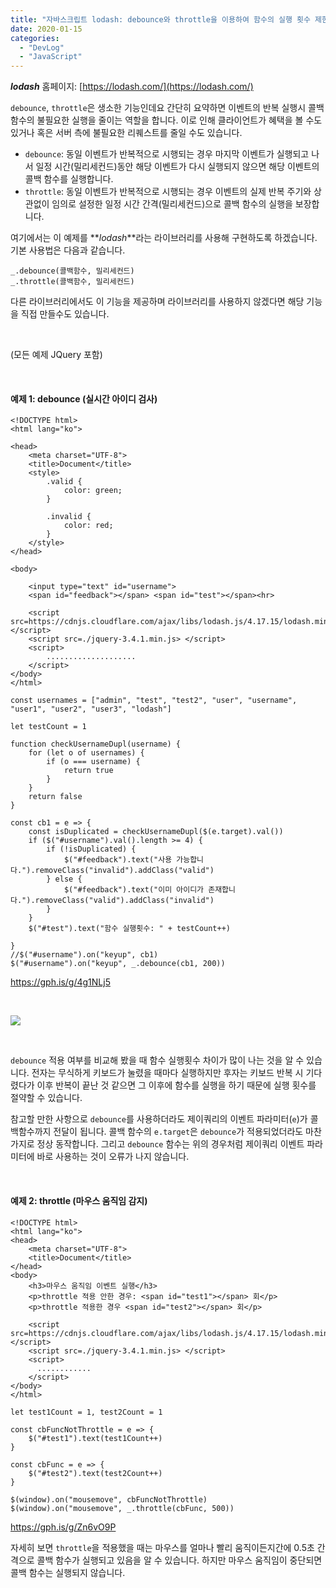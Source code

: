 ```yaml
---
title: "자바스크립트 lodash: debounce와 throttle을 이용하여 함수의 실행 횟수 제한"
date: 2020-01-15
categories: 
  - "DevLog"
  - "JavaScript"
---
```


**_lodash_** 홈페이지: [https://lodash.com/](https://lodash.com/)

`debounce`, `throttle`은 생소한 기능인데요 간단히 요약하면 이벤트의 반복 실행시 콜백 함수의 불필요한 실행을 줄이는 역할을 합니다. 이로 인해 클라이언트가 혜택을 볼 수도 있거나 혹은 서버 측에 불필요한 리퀘스트를 줄일 수도 있습니다.

- `debounce`: 동일 이벤트가 반복적으로 시행되는 경우 마지막 이벤트가 실행되고 나서 일정 시간(밀리세컨드)동안 해당 이벤트가 다시 실행되지 않으면 해당 이벤트의 콜백 함수를 실행합니다.
- `throttle`: 동일 이벤트가 반복적으로 시행되는 경우 이벤트의 실제 반복 주기와 상관없이 임의로 설정한 일정 시간 간격(밀리세컨드)으로 콜백 함수의 실행을 보장합니다.

여기에서는 이 예제를 **_lodash_**라는 라이브러리를 사용해 구현하도록 하겠습니다. 기본 사용법은 다음과 같습니다.

```
_.debounce(콜백함수, 밀리세컨드)
_.throttle(콜백함수, 밀리세컨드)
```

다른 라이브러리에서도 이 기능을 제공하며 라이브러리를 사용하지 않겠다면 해당 기능을 직접 만들수도 있습니다.

 

(모든 예제 JQuery 포함)

 

#### **예제 1: debounce (실시간 아이디 검사)**

```
<!DOCTYPE html>
<html lang="ko">

<head>
    <meta charset="UTF-8">
    <title>Document</title>
    <style>
        .valid {
            color: green;
        }

        .invalid {
            color: red;
        }
    </style>
</head>

<body>

    <input type="text" id="username">
    <span id="feedback"></span> <span id="test"></span><hr>

    <script src=https://cdnjs.cloudflare.com/ajax/libs/lodash.js/4.17.15/lodash.min.js> </script> 
    <script src=./jquery-3.4.1.min.js> </script> 
    <script>
        ....................
    </script>
</body>
</html>
```

```
const usernames = ["admin", "test", "test2", "user", "username", "user1", "user2", "user3", "lodash"]

let testCount = 1

function checkUsernameDupl(username) {
    for (let o of usernames) {
        if (o === username) {
            return true
        }
    }
    return false
}
    
const cb1 = e => {
    const isDuplicated = checkUsernameDupl($(e.target).val())
    if ($("#username").val().length >= 4) {
        if (!isDuplicated) {
            $("#feedback").text("사용 가능합니다.").removeClass("invalid").addClass("valid")
        } else {
            $("#feedback").text("이미 아이디가 존재합니다.").removeClass("valid").addClass("invalid")
        }
    }
    $("#test").text("함수 실행횟수: " + testCount++)

}
//$("#username").on("keyup", cb1)
$("#username").on("keyup", _.debounce(cb1, 200))
```

https://gph.is/g/4g1NLj5

 

![](https://media.giphy.com/media/mDBN0Oc9Eh2jdK3HoH/giphy.gif)

 

`debounce` 적용 여부를 비교해 봤을 때 함수 실행횟수 차이가 많이 나는 것을 알 수 있습니다. 전자는 무식하게 키보드가 눌렸을 때마다 실행하지만 후자는 키보드 반복 시 기다렸다가 이후 반복이 끝난 것 같으면 그 이후에 함수를 실행을 하기 때문에 실행 횟수를 절약할 수 있습니다.

참고할 만한 사항으로 `debounce`를 사용하더라도 제이쿼리의 이벤트 파라미터(`e`)가 콜백함수까지 전달이 됩니다. 콜백 함수의 `e.target`은 `debounce`가 적용되었더라도 마찬가지로 정상 동작합니다. 그리고 `debounce` 함수는 위의 경우처럼 제이쿼리 이벤트 파라미터에 바로 사용하는 것이 오류가 나지 않습니다.

 

#### **예제 2: throttle (마우스 움직임 감지)**

```
<!DOCTYPE html>
<html lang="ko">
<head>
    <meta charset="UTF-8">
    <title>Document</title>
</head>
<body>
    <h3>마우스 움직임 이벤트 실행</h3>
    <p>throttle 적용 안한 경우: <span id="test1"></span> 회</p>
    <p>throttle 적용한 경우 <span id="test2"></span> 회</p>
   
    <script src=https://cdnjs.cloudflare.com/ajax/libs/lodash.js/4.17.15/lodash.min.js> </script> 
    <script src=./jquery-3.4.1.min.js> </script> 
    <script>
      ............
    </script>
</body>
</html>
```

```
let test1Count = 1, test2Count = 1

const cbFuncNotThrottle = e => {
    $("#test1").text(test1Count++)
}

const cbFunc = e => {
    $("#test2").text(test2Count++)
}

$(window).on("mousemove", cbFuncNotThrottle)
$(window).on("mousemove", _.throttle(cbFunc, 500))
```

https://gph.is/g/Zn6vO9P

자세히 보면 `throttle`을 적용했을 때는 마우스를 얼마나 빨리 움직이든지간에 0.5초 간격으로 콜백 함수가 실행되고 있음을 알 수 있습니다. 하지만 마우스 움직임이 중단되면 콜백 함수는 실행되지 않습니다.
